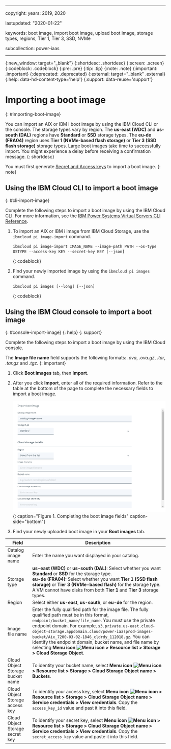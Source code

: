 ﻿---

copyright:
  years: 2019, 2020

lastupdated: "2020-01-22"

keywords: boot image, import boot image, upload boot image, storage types, regions, Tier 1, Tier 3, SSD, NVMe

subcollection: power-iaas

---

{:new_window: target="_blank"}
{:shortdesc: .shortdesc}
{:screen: .screen}
{:codeblock: .codeblock}
{:pre: .pre}
{:tip: .tip}
{:note: .note}
{:important: .important}
{:deprecated: .deprecated}
{:external: target="_blank" .external}
{:help: data-hd-content-type='help'}
{:support: data-reuse='support'}

# Importing a boot image
{: #importing-boot-image}

You can import an AIX or IBM i boot image by using the IBM Cloud CLI or the console. The storage types vary by region. The **us-east (WDC)** and **us-south (DAL)** regions have **Standard** or **SSD** storage types. The **eu-de (FRA04)** region uses **Tier 1 (NVMe-based flash storage)** or **Tier 3 (SSD flash storage)** storage types. Large boot images take time to successfully import. You might experience a delay before receiving a confirmation message.
{: shortdesc}

You must first generate [Secret and Access keys](/docs/infrastructure/power-iaas?topic=power-iaas-deploy-custom-image#access-keys) to import a boot image.
{: note}

## Using the IBM Cloud CLI to import a boot image
{: #cli-import-image}

Complete the following steps to import a boot image by using the IBM Cloud CLI. For more information, see the [IBM Power Systems Virtual Servers CLI Reference](/docs/power-iaas-cli-plugin?topic=power-iaas-cli-plugin-power-iaas-cli-reference#ibmcloud-pi-image-import).

1. To import an AIX or IBM i image from IBM Cloud Storage, use the `ibmcloud pi image-import` command.

    ```shell
    ibmcloud pi image-import IMAGE_NAME --image-path PATH --os-type OSTYPE --access-key KEY --secret-key KEY [--json]
    ```
    {: codeblock}

2. Find your newly imported image by using the `ibmcloud pi images` command.

    ```shell
    ibmcloud pi images [--long] [--json]
    ```
    {: codeblock}

## Using the IBM Cloud console to import a boot image
{: #console-import-image}
{: help}
{: support}

Complete the following steps to import a boot image by using the IBM Cloud console.

  The **Image file name** field supports the following formats: _.ova_, _.ova.gz_, _.tar_, _.tar.gz_ and _.tgz_.
  {: important}

1. Click **Boot images** tab, then **Import**.

2. After you click **Import**, enter all of the required information. Refer to the table at the bottom of the page to complete the necessary fields to import a boot image.

    ![Completing the boot image fields](./images/console-boot-image-fields.png "Completing the boot image fields"){: caption="Figure 1. Completing the boot image fields" caption-side="bottom"}

3. Find your newly uploaded boot image in your **Boot images** tab.

| Field | Description |
| ------| ------------|
| Catalog image name | Enter the name you want displayed in your catalog.|
| Storage type | **us-east (WDC)** or **us-south (DAL)**: Select whether you want **Standard** or **SSD** for the storage type. <br> **eu-de (FRA04):** Select whether you want **Tier 1 (SSD flash storage)** or **Tier 3 (NVMe-based flash)** for the storage type. A VM cannot have disks from both **Tier 1** and **Tier 3** storage types.|
| Region | Select either **us-east**, **us-south**, or **eu-de** for the region.|
| Image file name | Enter the fully qualified path for the image file. The fully qualified path must be in this format, `endpoint/bucket_name/file_name`. You must use the private endpoint domain. For example, `s3.private.us-east.cloud-object-storage.appdomain.cloud/power-iaasprod-images-bucket/Aix_7200-03-02-1846_cldrdy_112018.gz`. You can identify the endpoint domain, bucket name, and file name by selecting **Menu icon ![Menu icon](../icons/icon_hamburger.svg "Menu icon") > Resource list > Storage > Cloud Storage Object**.
| Cloud Object Storage bucket name | To identity your bucket name, select **Menu icon ![Menu icon](../icons/icon_hamburger.svg "Menu icon") > Resource list > Storage > Cloud Storage Object name > Buckets**. |
| Cloud Object Storage access key | To identify your access key, select **Menu icon ![Menu icon](../icons/icon_hamburger.svg "Menu icon") > Resource list > Storage > Cloud Storage Object name > Service credentials > View credentials**. Copy the `access_key_id` value and past it into this field.|
| Cloud Object Storage secret key | To identify your secret key, select **Menu icon ![Menu icon](../icons/icon_hamburger.svg "Menu icon") > Resource list > Storage > Cloud Storage Object name > Service credentials > View credentials**. Copy the `secret_access_key` value and paste it into this field.|
